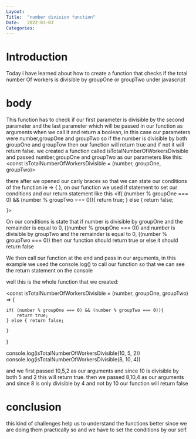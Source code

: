 ```yaml
---
Layout:
Title:	"number division function"
Date:	2022-03-03
Categories:
---
```

# Introduction 


 Today i have learned about how to  create a function that 
 checks if the total number Of workers is divisible by groupOne or groupTwo
under javascript

# body

This function has to check if our first parameter is divisible by the second parameter
and the last parameter which will be passed in our function as arguments when we call it and return a boolean, 
in this case our parameters were number,groupOne and groupTwo so if the number is divisible by both groupOne and
groupTow then our function will return true and if not it will return false.
we created a function called isTotalNumberOfWorkersDivisible and passed number,groupOne and groupTwo
as our parameters like this:
<const isTotalNumberOfWorkersDivisible = (number, groupOne, groupTwo)>

there after we opened our carly braces so that we can state our conditions of the function ie
=> { }, on our function we used if statement to set our conditions and our return statement
like this
<if( (number % groupOne === 0) && (number % groupTwo === 0)){
        return true;
    } else { return false;

    }>
On our conditions is state that if number is divisible by groupOne and the remainder is equal to 0, 
((number % groupOne === 0)) and number is divisible by groupTwo and the remainder is equal to 0, 
((number % groupTwo === 0)) then our function should return true or else it should return
false

We then call our function at the end and pass in our arguments, in this example we used the 
console.log() to call our function so that we can see the return statement on the console

well this is the whole function that we created:

<const isTotalNumberOfWorkersDivisible = (number, groupOne, groupTwo) => {

    if( (number % groupOne === 0) && (number % groupTwo === 0)){
        return true;
    } else { return false;

    }

}

console.log(isTotalNumberOfWorkersDivisible(10, 5, 2))
console.log(isTotalNumberOfWorkersDivisible(8, 10, 4))
>

and we first passed 10,5,2 as our arguments and since 10 is divisible by both 5 and 2 this 
will return true.
then we passed 8,10,4 as our arguments and since 8 is only divisible by 4 and not by 10 
our function will return false

# conclusion
this kind of challenges help us to understand the functions better since we are doing them 
practically so and we have to set the conditions by our self.